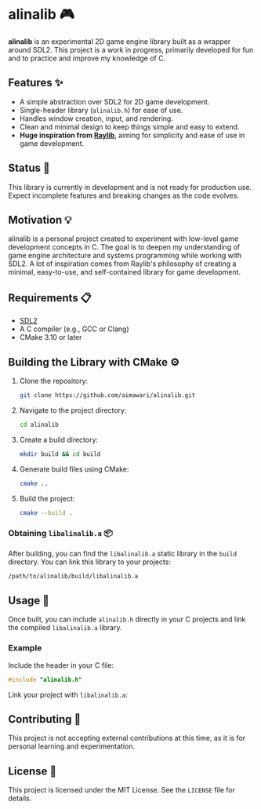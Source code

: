 # alinalib 🎮

**alinalib** is an experimental 2D game engine library built as a wrapper around SDL2. This project is a work in progress, primarily developed for fun and to practice and improve my knowledge of C.

## Features ✨
- A simple abstraction over SDL2 for 2D game development.
- Single-header library (`alinalib.h`) for ease of use.
- Handles window creation, input, and rendering.
- Clean and minimal design to keep things simple and easy to extend.
- **Huge inspiration from [Raylib](https://www.raylib.com/)**, aiming for simplicity and ease of use in game development.

## Status 🚧
This library is currently in development and is not ready for production use. Expect incomplete features and breaking changes as the code evolves.

## Motivation 💡
alinalib is a personal project created to experiment with low-level game development concepts in C. The goal is to deepen my understanding of game engine architecture and systems programming while working with SDL2. A lot of inspiration comes from Raylib's philosophy of creating a minimal, easy-to-use, and self-contained library for game development.

## Requirements 📋
- [SDL2](https://www.libsdl.org/)
- A C compiler (e.g., GCC or Clang)
- CMake 3.10 or later

## Building the Library with CMake ⚙️

1. Clone the repository:
    ```bash
    git clone https://github.com/aimawari/alinalib.git
    ```

2. Navigate to the project directory:
    ```bash
    cd alinalib
    ```

3. Create a build directory:
    ```bash
    mkdir build && cd build
    ```

4. Generate build files using CMake:
    ```bash
    cmake ..
    ```

5. Build the project:
    ```bash
    cmake --build .
    ```

### Obtaining `libalinalib.a` 📦
After building, you can find the `libalinalib.a` static library in the `build` directory. You can link this library to your projects:
```bash
/path/to/alinalib/build/libalinalib.a
```

## Usage 📖
Once built, you can include `alinalib.h` directly in your C projects and link the compiled `libalinalib.a` library.

### Example
Include the header in your C file:
```c
#include "alinalib.h"
```
Link your project with `libalinalib.a`:

## Contributing 🤝
This project is not accepting external contributions at this time, as it is for personal learning and experimentation.

## License 📄
This project is licensed under the MIT License. See the `LICENSE` file for details.

